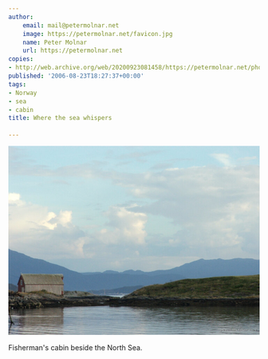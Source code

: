 ```yaml
---
author:
    email: mail@petermolnar.net
    image: https://petermolnar.net/favicon.jpg
    name: Peter Molnar
    url: https://petermolnar.net
copies:
- http://web.archive.org/web/20200923081458/https://petermolnar.net/photo/where-sea-whispers/
published: '2006-08-23T18:27:37+00:00'
tags:
- Norway
- sea
- cabin
title: Where the sea whispers

---
```


![](./where-sea-whispers.jpg)

Fisherman's cabin beside the North Sea.